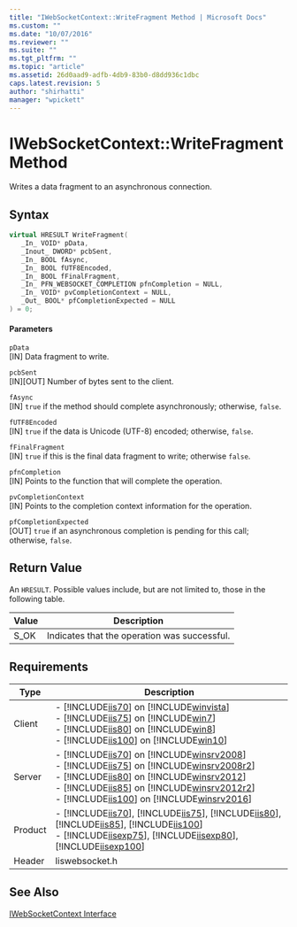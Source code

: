 ```yaml
---
title: "IWebSocketContext::WriteFragment Method | Microsoft Docs"
ms.custom: ""
ms.date: "10/07/2016"
ms.reviewer: ""
ms.suite: ""
ms.tgt_pltfrm: ""
ms.topic: "article"
ms.assetid: 26d0aad9-adfb-4db9-83b0-d8dd936c1dbc
caps.latest.revision: 5
author: "shirhatti"
manager: "wpickett"
---
```

# IWebSocketContext::WriteFragment Method
Writes a data fragment to an asynchronous connection.  
  
## Syntax  
  
```cpp  
virtual HRESULT WriteFragment(  
   _In_ VOID* pData,  
   _Inout_ DWORD* pcbSent,  
   _In_ BOOL fAsync,  
   _In_ BOOL fUTF8Encoded,  
   _In_ BOOL fFinalFragment,  
   _In_ PFN_WEBSOCKET_COMPLETION pfnCompletion = NULL,  
   _In_ VOID* pvCompletionContext = NULL,  
   _Out_ BOOL* pfCompletionExpected = NULL  
) = 0;  
```  
  
#### Parameters  
 `pData`  
 [IN] Data fragment to write.  
  
 `pcbSent`  
 [IN][OUT] Number of bytes sent to the client.  
  
 `fAsync`  
 [IN] `true` if the method should complete asynchronously; otherwise, `false`.  
  
 `fUTF8Encoded`  
 [IN] `true` if the data is Unicode (UTF-8) encoded; otherwise, `false`.  
  
 `fFinalFragment`  
 [IN] `true` if this is the final data fragment to write; otherwise `false`.  
  
 `pfnCompletion`  
 [IN] Points to the function that will complete the operation.  
  
 `pvCompletionContext`  
 [IN] Points to the completion context information for the operation.  
  
 `pfCompletionExpected`  
 [OUT] `true` if an asynchronous completion is pending for this call; otherwise, `false`.  
  
## Return Value  
 An `HRESULT`. Possible values include, but are not limited to, those in the following table.  
  
|Value|Description|  
|-----------|-----------------|  
|S_OK|Indicates that the operation was successful.|  
  
## Requirements  
  
|Type|Description|  
|----------|-----------------|  
|Client|-   [!INCLUDE[iis70](../../../wmi-provider/includes/iis70-md.md)] on [!INCLUDE[winvista](../../../wmi-provider/includes/winvista-md.md)]<br />-   [!INCLUDE[iis75](../../../wmi-provider/includes/iis75-md.md)] on [!INCLUDE[win7](../../../wmi-provider/includes/win7-md.md)]<br />-   [!INCLUDE[iis80](../../../wmi-provider/includes/iis80-md.md)] on [!INCLUDE[win8](../../../wmi-provider/includes/win8-md.md)]<br />-   [!INCLUDE[iis100](../../../wmi-provider/includes/iis100-md.md)] on [!INCLUDE[win10](../../../wmi-provider/includes/win10-md.md)]|  
|Server|-   [!INCLUDE[iis70](../../../wmi-provider/includes/iis70-md.md)] on [!INCLUDE[winsrv2008](../../../wmi-provider/includes/winsrv2008-md.md)]<br />-   [!INCLUDE[iis75](../../../wmi-provider/includes/iis75-md.md)] on [!INCLUDE[winsrv2008r2](../../../wmi-provider/includes/winsrv2008r2-md.md)]<br />-   [!INCLUDE[iis80](../../../wmi-provider/includes/iis80-md.md)] on [!INCLUDE[winsrv2012](../../../wmi-provider/includes/winsrv2012-md.md)]<br />-   [!INCLUDE[iis85](../../../wmi-provider/includes/iis85-md.md)] on [!INCLUDE[winsrv2012r2](../../../wmi-provider/includes/winsrv2012r2-md.md)]<br />-   [!INCLUDE[iis100](../../../wmi-provider/includes/iis100-md.md)] on [!INCLUDE[winsrv2016](../../../wmi-provider/includes/winsrv2016-md.md)]|  
|Product|-   [!INCLUDE[iis70](../../../wmi-provider/includes/iis70-md.md)], [!INCLUDE[iis75](../../../wmi-provider/includes/iis75-md.md)], [!INCLUDE[iis80](../../../wmi-provider/includes/iis80-md.md)], [!INCLUDE[iis85](../../../wmi-provider/includes/iis85-md.md)], [!INCLUDE[iis100](../../../wmi-provider/includes/iis100-md.md)]<br />-   [!INCLUDE[iisexp75](../../../webdevelopment-reference\native-code-api\webdev-native-api-reference/includes/iisexp75-md.md)], [!INCLUDE[iisexp80](../../../webdevelopment-reference\native-code-api\webdev-native-api-reference/includes/iisexp80-md.md)], [!INCLUDE[iisexp100](../../../webdevelopment-reference\native-code-api\webdev-native-api-reference/includes/iisexp100-md.md)]|  
|Header|Iiswebsocket.h|  
  
## See Also  
 [IWebSocketContext Interface](../../../webdevelopment-reference\native-code-api\webdev-native-api-reference/iwebsocketcontext-interface.md)
